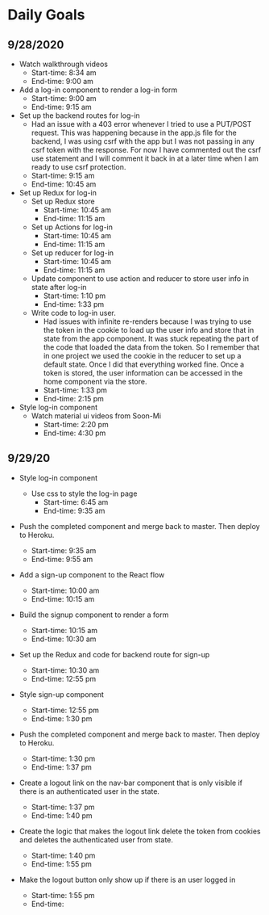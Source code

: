 # Daily Goals

## 9/28/2020

* Watch walkthrough videos
  - Start-time: 8:34 am
  - End-time: 9:00 am
* Add a log-in component to render a log-in form
  - Start-time: 9:00 am
  - End-time: 9:15 am
* Set up the backend routes for log-in
  - Had an issue with a 403 error whenever I tried to use a PUT/POST request. This was happening because in the app.js file for the backend, I was using csrf with the app but I was not passing in any csrf token with the response. For now I have commented out the csrf use statement and I will comment it back in at a later time when I am ready to use csrf protection.
  - Start-time: 9:15 am
  - End-time: 10:45 am
* Set up Redux for log-in
  - Set up Redux store
    - Start-time: 10:45 am
    - End-time: 11:15 am
  - Set up Actions for log-in
    - Start-time: 10:45 am
    - End-time: 11:15 am
  - Set up reducer for log-in
    - Start-time: 10:45 am
    - End-time: 11:15 am
  - Update component to use action and reducer to store user info in state after log-in
    - Start-time: 1:10 pm
    - End-time: 1:33 pm
  - Write code to log-in user.
    - Had issues with infinite re-renders because I was trying to use the token in the cookie to load up the user info and store that in state from the app component. It was stuck repeating the part of the code that loaded the data from the token. So I remember that in one project we used the cookie in the reducer to set up a default state. Once I did that everything worked fine. Once a token is stored, the user information can be accessed in the home component via the store.
    - Start-time: 1:33 pm
    - End-time: 2:15 pm
* Style log-in component
  - Watch material ui videos from Soon-Mi
    - Start-time: 2:20 pm
    - End-time: 4:30 pm



## 9/29/20

* Style log-in component
  - Use css to style the log-in page
    - Start-time: 6:45 am
    - End-time: 9:35 am
* Push the completed component and merge back to master. Then deploy to Heroku.
  - Start-time: 9:35 am
  - End-time: 9:55 am

* Add a sign-up component to the React flow
  - Start-time: 10:00 am
  - End-time: 10:15 am
* Build the signup component to render a form
  - Start-time: 10:15 am
  - End-time: 10:30 am
* Set up the Redux and code for backend route for sign-up
  - Start-time: 10:30 am
  - End-time: 12:55 pm
* Style sign-up component
  - Start-time: 12:55 pm
  - End-time: 1:30 pm
* Push the completed component and merge back to master. Then deploy to Heroku.
  - Start-time: 1:30 pm
  - End-time: 1:37 pm

* Create a logout link on the nav-bar component that is only visible if there is an authenticated user in the state.
  - Start-time: 1:37 pm
  - End-time: 1:40 pm
* Create the logic that makes the logout link delete the token from cookies and deletes the authenticated user from state.
  - Start-time: 1:40 pm
  - End-time: 1:55 pm
* Make the logout button only show up if there is an user logged in
  - Start-time: 1:55 pm
  - End-time:
